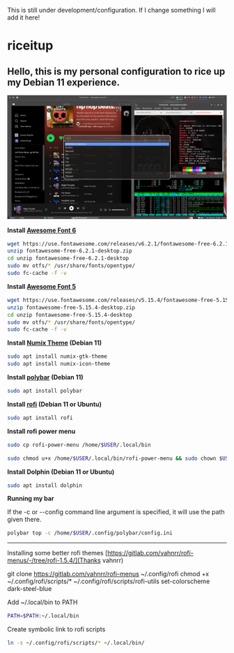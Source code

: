 This is still under development/configuration. If I change something I will add it here!

# riceitup
Hello, this is my personal configuration to rice up my Debian 11 experience.
---
![rice](https://raw.githubusercontent.com/shananiki/riceitup/main/rice2.png)


**Install [Awesome Font 6](https://use.fontawesome.com/releases/v6.2.1/fontawesome-free-6.2.1-desktop.zip)**
```bash
wget https://use.fontawesome.com/releases/v6.2.1/fontawesome-free-6.2.1-desktop.zip
unzip fontawesome-free-6.2.1-desktop.zip
cd unzip fontawesome-free-6.2.1-desktop
sudo mv otfs/* /usr/share/fonts/opentype/
sudo fc-cache -f -v
```

**Install [Awesome Font 5](https://use.fontawesome.com/releases/v5.15.4/fontawesome-free-5.15.4-desktop.zip)**
```bash
wget https://use.fontawesome.com/releases/v5.15.4/fontawesome-free-5.15.4-desktop.zip
unzip fontawesome-free-5.15.4-desktop.zip
cd unzip fontawesome-free-5.15.4-desktop
sudo mv otfs/* /usr/share/fonts/opentype/
sudo fc-cache -f -v
```


**Install [Numix Theme](https://github.com/numixproject/numix-gtk-theme) (Debian 11)**
```bash
sudo apt install numix-gtk-theme
sudo apt install numix-icon-theme
```


**Install [polybar](https://github.com/polybar/polybar) (Debian 11)**
```bash
sudo apt install polybar
```

**Install [rofi](https://github.com/davatorium/rofi/blob/next/INSTALL.md) (Debian 11 or Ubuntu)**
```bash
sudo apt install rofi
```

**Install rofi power menu**
```bash
sudo cp rofi-power-menu /home/$USER/.local/bin
```
```bash
sudo chmod u+x /home/$USER/.local/bin/rofi-power-menu && sudo chown $USER /home/$USER/.local/bin/rofi-power-menu
```

**Install Dolphin (Debian 11 or Ubuntu)**
```bash
sudo apt install dolphin
```

**Running my bar**

If the -c or --config command line argument is specified, it will use the path given there.
```bash
polybar top -c /home/$USER/.config/polybar/config.ini
```

----------

Installing some better rofi themes [https://gitlab.com/vahnrr/rofi-menus/-/tree/rofi-1.5.4/](Thanks vahnrr)

git clone https://gitlab.com/vahnrr/rofi-menus ~/.config/rofi
chmod +x ~/.config/rofi/scripts/*
~/.config/rofi/scripts/rofi-utils set-colorscheme dark-steel-blue

Add ~/.local/bin to PATH
```bash
PATH=$PATH:~/.local/bin
```

Create symbolic link to rofi scripts
```bash
ln -s ~/.config/rofi/scripts/* ~/.local/bin/
```


